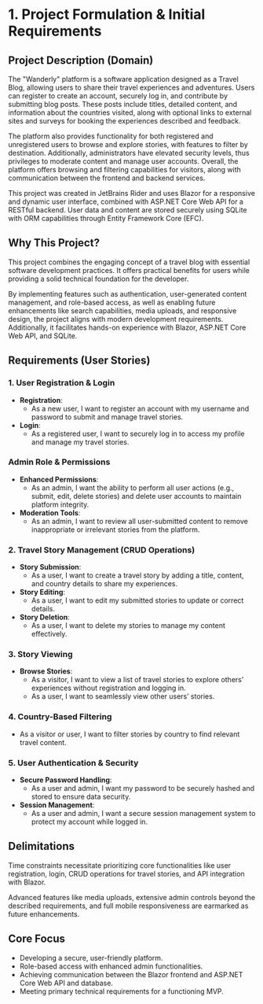 # 1. Project Formulation & Initial Requirements  

## Project Description (Domain)  
The "Wanderly" platform is a software application designed as a Travel Blog, allowing users to share their travel experiences and adventures. Users can register to create an account, securely log in, and contribute by submitting blog posts. These posts include titles, detailed content, and information about the countries visited, along with optional links to external sites and surveys for booking the experiences described and feedback.  

The platform also provides functionality for both registered and unregistered users to browse and explore stories, with features to filter by destination. Additionally, administrators have elevated security levels, thus privileges to moderate content and manage user accounts. Overall, the platform offers browsing and filtering capabilities for visitors, along with communication between the frontend and backend services.  

This project was created in JetBrains Rider and uses Blazor for a responsive and dynamic user interface, combined with ASP.NET Core Web API for a RESTful backend. User data and content are stored securely using SQLite with ORM capabilities through Entity Framework Core (EFC). 

## Why This Project?  
This project combines the engaging concept of a travel blog with essential software development practices. It offers practical benefits for users while providing a solid technical foundation for the developer.  

By implementing features such as authentication, user-generated content management, and role-based access, as well as enabling future enhancements like search capabilities, media uploads, and responsive design, the project aligns with modern development requirements. Additionally, it facilitates hands-on experience with Blazor, ASP.NET Core Web API, and SQLite.  

## Requirements (User Stories)  

### 1. User Registration & Login  
- **Registration**:  
  - As a new user, I want to register an account with my username and password to submit and manage travel stories.  
- **Login**:  
  - As a registered user, I want to securely log in to access my profile and manage my travel stories.  

### Admin Role & Permissions  
- **Enhanced Permissions**:  
  - As an admin, I want the ability to perform all user actions (e.g., submit, edit, delete stories) and delete user accounts to maintain platform integrity.  
- **Moderation Tools**:  
  - As an admin, I want to review all user-submitted content to remove inappropriate or irrelevant stories from the platform.  

### 2. Travel Story Management (CRUD Operations)  
- **Story Submission**:  
  - As a user, I want to create a travel story by adding a title, content, and country details to share my experiences.  
- **Story Editing**:  
  - As a user, I want to edit my submitted stories to update or correct details.  
- **Story Deletion**:  
  - As a user, I want to delete my stories to manage my content effectively.  

### 3. Story Viewing  
- **Browse Stories**:  
  - As a visitor, I want to view a list of travel stories to explore others' experiences without registration and logging in.  
  - As a user, I want to seamlessly view other users’ stories.  

### 4. Country-Based Filtering  
- As a visitor or user, I want to filter stories by country to find relevant travel content.  

### 5. User Authentication & Security  
- **Secure Password Handling**:  
  - As a user and admin, I want my password to be securely hashed and stored to ensure data security.  
- **Session Management**:  
  - As a user and admin, I want a secure session management system to protect my account while logged in.  

## Delimitations  
Time constraints necessitate prioritizing core functionalities like user registration, login, CRUD operations for travel stories, and API integration with Blazor.  

Advanced features like media uploads, extensive admin controls beyond the described requirements, and full mobile responsiveness are earmarked as future enhancements.  

## Core Focus  
- Developing a secure, user-friendly platform.  
- Role-based access with enhanced admin functionalities.  
- Achieving communication between the Blazor frontend and ASP.NET Core Web API and database.  
- Meeting primary technical requirements for a functioning MVP.  

